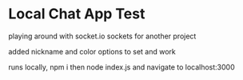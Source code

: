 # Local Chat App Test

playing around with socket.io sockets for another project

added nickname and color options to set and work

runs locally, npm i then node index.js and navigate to localhost:3000